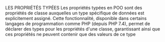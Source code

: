 LES PROPRIÉTÉS TYPÉES
Les propriétés typées en POO sont des propriétés de classe auxquelles un type spécifique de données est explicitement assigné. Cette fonctionnalité, disponible dans certains langages de programmation comme PHP (depuis PHP 7.4), permet de déclarer des types pour les propriétés d'une classe, garantissant ainsi que ces propriétés ne peuvent contenir que des valeurs de ce type